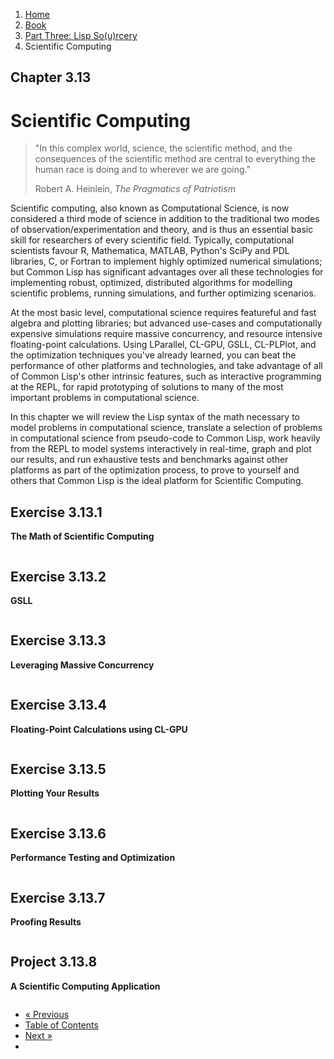 <ol class="breadcrumb">
  <li><a href="/">Home</a></li>
  <li><a href="/book/">Book</a></li>
  <li><a href="/book/3-00-00-overview/">Part Three: Lisp So(u)rcery</a></li>
  <li class="active">Scientific Computing</li>
</ol>

## Chapter 3.13

# Scientific Computing

> "In this complex world, science, the scientific method, and the consequences of the scientific method are central to everything the human race is doing and to wherever we are going."
> <footer>Robert A. Heinlein, <em>The Pragmatics of Patriotism</em></footer>

Scientific computing, also known as Computational Science, is now considered a third mode of science in addition to the traditional two modes of observation/experimentation and theory, and is thus an essential basic skill for researchers of every scientific field.  Typically, computational scientists favour R, Mathematica, MATLAB, Python's SciPy and PDL libraries, C, or Fortran to implement highly optimized numerical simulations; but Common Lisp has significant advantages over all these technologies for implementing robust, optimized, distributed algorithms for modelling scientific problems, running simulations, and further optimizing scenarios.

At the most basic level, computational science requires featureful and fast algebra and plotting libraries; but advanced use-cases and computationally expensive simulations require massive concurrency, and resource intensive floating-point calculations.  Using LParallel, CL-GPU, GSLL, CL-PLPlot, and the optimization techniques you've already learned, you can beat the performance of other platforms and technologies, and take advantage of all of Common Lisp's other intrinsic features, such as interactive programming at the REPL, for rapid prototyping of solutions to many of the most important problems in computational science.

In this chapter we will review the Lisp syntax of the math necessary to model problems in computational science, translate a selection of problems in computational science from pseudo-code to Common Lisp, work heavily from the REPL to model systems interactively in real-time, graph and plot our results, and run exhaustive tests and benchmarks against other platforms as part of the optimization process, to prove to yourself and others that Common Lisp is the ideal platform for Scientific Computing.

## Exercise 3.13.1

**The Math of Scientific Computing**

```lisp

```

## Exercise 3.13.2

**GSLL**

```lisp

```

## Exercise 3.13.3

**Leveraging Massive Concurrency**

```lisp

```

## Exercise 3.13.4

**Floating-Point Calculations using CL-GPU**

```lisp

```

## Exercise 3.13.5

**Plotting Your Results**

```lisp

```

## Exercise 3.13.6

**Performance Testing and Optimization**

```lisp

```

## Exercise 3.13.7

**Proofing Results**

```lisp

```

## Project 3.13.8

**A Scientific Computing Application**

```lisp

```

<ul class="pager">
  <li class="previous"><a href="/book/3-12-00-fintech/">&laquo; Previous</a></li>
  <li><a href="/book/">Table of Contents</a></li>
  <li class="next"><a href="/book/3-14-00-computational-physics/">Next &raquo;</a><li>
</ul>
